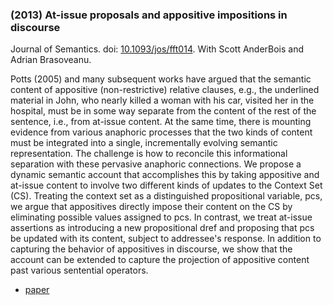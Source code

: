 ### (2013) At-issue proposals and appositive impositions in discourse ###

Journal of Semantics. doi: [10.1093/jos/fft014](http://dx.doi.org/10.1093/jos/fft014). With Scott AnderBois and Adrian Brasoveanu.

Potts (2005) and many subsequent works have argued that the semantic content of appositive (non-restrictive) relative clauses, e.g., the underlined material in John, who nearly killed a woman with his car, visited her in the hospital, must be in some way separate from the content of the rest of the sentence, i.e., from at-issue content. At the same time, there is mounting evidence from various anaphoric processes that the two kinds of content must be integrated into a single, incrementally evolving semantic representation. The challenge is how to reconcile this informational separation with these pervasive anaphoric connections. We propose a dynamic semantic account that accomplishes this by taking appositive and at-issue content to involve two different kinds of updates to the Context Set (CS). Treating the context set as a distinguished propositional variable, pcs, we argue that appositives directly impose their content on the CS by eliminating possible values assigned to pcs. In contrast, we treat at-issue assertions as introducing a new propositional dref and proposing that pcs be updated with its content, subject to addressee's response. In addition to capturing the behavior of appositives in discourse, we show that the account can be extended to capture the projection of appositive content past various sentential operators.

+ [paper](/resources/papers/atissueproposal.pdf)
